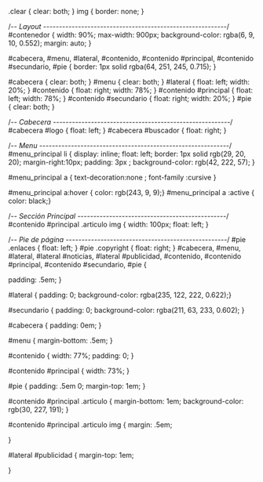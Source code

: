 .clear { clear: both; }
img { border: none; }

/*-- Layout ----------------------------------------------------------*/
#contenedor {
  width: 90%;
  max-width: 900px;
 background-color: rgba(6, 9, 10, 0.552);
  margin: auto;
}

#cabecera, #menu, #lateral, #contenido, #contenido #principal, #contenido #secundario, #pie {
  border: 1px solid rgba(64, 251, 245, 0.715);
}

#cabecera { clear: both; }
#menu { clear: both; }
#lateral { float: left; width: 20%; }
#contenido { float: right; width: 78%; }
#contenido #principal { float: left; width: 78%; }
#contenido #secundario { float: right; width: 20%; }
#pie { clear: both; }

/*-- Cabecera --------------------------------------------------------*/
#cabecera #logo { float: left; }
#cabecera #buscador { float: right; }

/*-- Menu ------------------------------------------------------------*/
#menu_principal li { display: inline; float: left;
border: 1px solid rgb(29, 20, 20);
margin-right:10px; 
padding: 3px ;
background-color: rgb(42, 222, 57); } 

#menu_principal a {
text-decoration:none ;
font-family :cursive }

#menu_principal a:hover {
color: rgb(243, 9, 9);}
#menu_principal a :active {
color: black;}

/*-- Sección Principal -----------------------------------------------*/
#contenido #principal .articulo img { width: 100px; float: left; }

/*-- Pie de página ---------------------------------------------------*/
#pie .enlaces   { float: left; }
#pie .copyright { float: right; }
#cabecera,
#menu,
#lateral,
#lateral #noticias,
#lateral #publicidad,
#contenido,
#contenido #principal,
#contenido #secundario,
#pie {

  
  padding: .5em;
}

#lateral {
  padding: 0;
  background-color: rgba(235, 122, 222, 0.622);}

#secundario {
padding: 0;
background-color: rgba(211, 63, 233, 0.602);
}

#cabecera {
  padding: 0em;
}

#menu {
  margin-bottom: .5em;
}

#contenido {
  width: 77%;
  padding: 0;
}

#contenido #principal {
  width: 73%;
}

#pie {
  padding: .5em 0;
  margin-top: 1em;
}

#contenido #principal .articulo {
  margin-bottom: 1em;
  background-color: rgb(30, 227, 191);
}

#contenido #principal .articulo img {
  margin: .5em;
  
}

#lateral #publicidad {
  margin-top: 1em;
  
}
